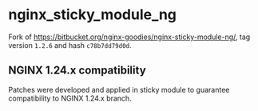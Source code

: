 # nginx_sticky_module_ng
Fork of https://bitbucket.org/nginx-goodies/nginx-sticky-module-ng/, tag version `1.2.6` and hash `c78b7dd79d0d`.

## NGINX 1.24.x compatibility
Patches were developed and applied in sticky module to guarantee compatibility to NGINX 1.24.x branch.
